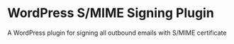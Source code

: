 # WordPress S/MIME Signing Plugin
A WordPress plugin for signing all outbound emails with S/MIME certificate
